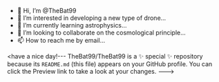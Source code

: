 - 👋 Hi, I’m @TheBat99
- 👀 I’m interested in developing a new type of drone...
- 🌱 I’m currently learning astrophysics...
- 💞️ I’m looking to collaborate on the cosmological principle...
- 📫 How to reach me by email...

<have a nice day!---
TheBat99/TheBat99 is a ✨ special ✨ repository because its `README.md` (this file) appears on your GitHub profile.
You can click the Preview link to take a look at your changes.
--->
